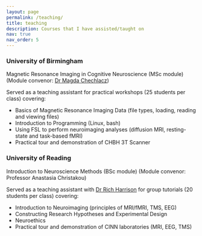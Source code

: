 ```yaml
---
layout: page
permalink: /teaching/
title: teaching
description: Courses that I have assisted/taught on
nav: true
nav_order: 5
---
```


### University of Birmingham

Magnetic Resonance Imaging in Cognitive Neuroscience (MSc module) (Module convenor: [Dr Magda Chechlacz](https://www.birmingham.ac.uk/staff/profiles/psychology/chechlacz-magda.aspx))

Served as a teaching assistant for practical workshops (25 students per class) covering: 
- Basics of Magnetic Resonance Imaging Data (file types, loading, reading and viewing files)
- Introduction to Programming (Linux, bash)
- Using FSL to perform neuroimaging analyses (diffusion MRI, resting-state and task-based fMRI)
- Practical tour and demonstration of CHBH 3T Scanner

### University of Reading 

Introduction to Neuroscience Methods (BSc module) (Module convenor: Professor Anastasia Christakou)

Served as a teaching assistant with [Dr Rich Harrison](http://richaharrison.com/) for group tutorials (20 students per class) covering: 
- Introduction to Neuroimaging (principles of MRI/fMRI, TMS, EEG)
- Constructing Research Hypotheses and Experimental Design
- Neuroethics 
- Practical tour and demonstration of CINN laboratories (MRI, EEG, TMS)
